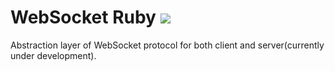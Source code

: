 # WebSocket Ruby [![](http://travis-ci.org/imanel/websocket-ruby.png)](http://travis-ci.org/imanel/websocket-ruby)

Abstraction layer of WebSocket protocol for both client and server(currently under development).
